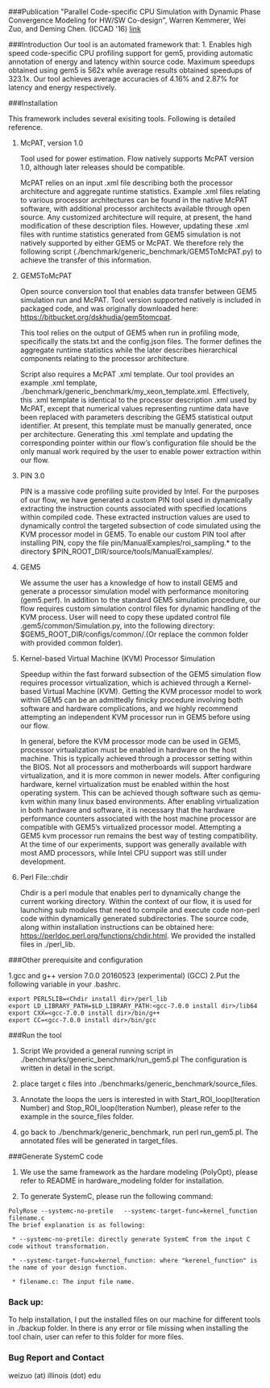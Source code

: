 ###Publication
"Parallel Code-specific CPU Simulation with Dynamic Phase Convergence Modeling for HW/SW Co-design", 
Warren Kemmerer, Wei Zuo, and Deming Chen. (ICCAD '16) [link](http://delivery.acm.org/10.1145/2970000/2967063/a79-kemmerer.pdf?ip=192.17.101.77&id=2967063&acc=ACTIVE%20SERVICE&key=AAE16B9BF97F192F%2E4D4702B0C3E38B35%2E4D4702B0C3E38B35%2E4D4702B0C3E38B35&CFID=772803986&CFTOKEN=69746635&__acm__=1497117787_3d9e55821567fe6c15b483cd7c111373)

###Introduction
Our tool is an automated framework that: 1. Enables high speed code-specific CPU profiling support
for gem5, providing automatic annotation of energy and latency within source code. Maximum speedups obtained using gem5 is 562x while average results obtained speedups of 323.1x. Our tool achieves average accuracies of 4.16% and 2.87% for latency and energy respectively.

###Installation

This framework includes several exisiting tools. Following is detailed reference.

1. McPAT, version 1.0

    Tool used for power estimation. Flow natively supports McPAT version 1.0, although later releases should be compatible.

    McPAT relies on an input .xml file describing both the processor architecture and aggregate runtime statistics. Example .xml files relating to various processor architectures can be found in the native McPAT software, with additional processor architects available through open source. Any customized architecture will require, at present, the hand modification of these description files.
However, updating these .xml files with runtime statistics generated from GEM5 simulation is not natively supported by either GEM5 or McPAT. We therefore rely the following script (./benchmark/generic_benchmark/GEM5ToMcPAT.py) to achieve the transfer of this information.

2. GEM5ToMcPAT 

    Open source conversion tool that enables data transfer between GEM5 simulation run and McPAT. Tool version supported natively is included in packaged code, and was originally downloaded here: https://bitbucket.org/dskhudia/gem5tomcpat.
    
    This tool relies on the output of GEM5 when run in profiling mode, specifically the stats.txt and the config.json files. The former defines the aggregate runtime statistics while the later describes hierarchical components relating to the processor architecture. 
    
    Script also requires a McPAT .xml template. Our tool provides an example .xml template, ./benchmark/generic_benchmark/my_xeon_template.xml. Effectively, this .xml template is identical to the processor description .xml used by McPAT, except that numerical values representing runtime data have been replaced with parameters describing the GEM5 statistical output identifier. At present, this template must be manually generated, once per architecture. Generating this .xml template and updating the corresponding pointer within our flow’s configuration file should be the only manual work required by the user to enable power extraction within our flow.

3. PIN 3.0

    PIN is a massive code profiling suite provided by Intel. For the purposes of our flow, we have generated a custom PIN tool used in dynamically extracting the instruction counts associated with specified locations within compiled code. These extracted instruction values are used to dynamically control the targeted subsection of code simulated using the KVM processor model in GEM5.
To enable our custom PIN tool after installing PIN, copy the file pin/ManualExamples/roi_sampling.* to the directory $PIN_ROOT_DIR/source/tools/ManualExamples/. 

4. GEM5

    We assume the user has a knowledge of how to install GEM5 and generate a processor simulation model with performance monitoring (gem5.perf). In addition to the standard GEM5 simulation procedure, our flow requires custom simulation control files for dynamic handling of the KVM process. User will need to copy these updated control file .gem5/common/Simulation.py, into the following directory: $GEM5_ROOT_DIR/configs/common/.(Or replace the common folder with provided common folder).
    
5. Kernel-based Virtual Machine (KVM) Processor Simulation

    Speedup within the fast forward subsection of the GEM5 simulation flow requires processor virtualization, which is achieved through a Kernel-based Virtual Machine (KVM). Getting the KVM processor model to work within GEM5 can be an admittedly finicky procedure involving both software and hardware complications, and we highly recommend attempting an independent KVM processor run in GEM5 before using our flow. 
    
    In general, before the KVM processor mode can be used in GEM5, processor virtualization must be enabled in hardware on the host machine. This is typically achieved through a processor setting within the BIOS. Not all processors and motherboards will support hardware virtualization, and it is more common in newer models. After configuring hardware, kernel virtualization must be enabled within the host operating system. This can be achieved though software such as qemu-kvm within many linux based environments. After enabling virtualization in both hardware and software, it is necessary that the hardware performance counters associated with the host machine processor are compatible with GEM5’s virtualized processor model. Attempting a GEM5 kvm processor run remains the best way of testing compatibility. At the time of our experiments, support was generally available with most AMD processors, while Intel CPU support was still under development.
    
6. Perl File::chdir

    Chdir is a perl module that enables perl to dynamically change the current working directory. Within the context of our flow, it is used for launching sub modules that need to compile and execute code non-perl code within dynamically generated subdirectories. The source code, along within installation instructions can be obtained here: https://perldoc.perl.org/functions/chdir.html. We provided the installed files in ./perl_lib.
    
###Other prerequisite and configuration

1.gcc and g++ version 7.0.0 20160523 (experimental) (GCC)
2.Put the following variable in your .bashrc.

``` 
export PERL5LIB=<Chdir install dir>/perl_lib
export LD_LIBRARY_PATH=$LD_LIBRARY_PATH:<gcc-7.0.0 install dir>/lib64
export CXX=<gcc-7.0.0 install dir>/bin/g++
export CC=<gcc-7.0.0 install dir>/bin/gcc
```

###Run the tool
1. Script
We provided a general running script in ./benchmarks/generic_benchmark/run_gem5.pl
The configuration is written in detail in the script. 

2. place target c files into ./benchmarks/generic_benchmark/source_files.

3. Annotate the loops the uers is interested in with Start_ROI_loop(Iteration Number) and Stop_ROI_loop(Iteration Number), please refer to the example in the source_files folder.
4. go back to ./benchmark/generic_benchmark, run perl run_gem5.pl. The annotated files will be generated in target_files.

###Generate SystemC code
1. We use the same framework as the hardare modeling (PolyOpt), please refer to README in hardware_modeling folder for installation. 

2. To generate SystemC, please run the following command:

```
PolyRose --systemc-no-pretile   --systemc-target-func=kernel_function  filename.c
The brief explanation is as following:

 * --systemc-no-pretile: directly generate SystemC from the input C code without transformation.
  
 * --systemc-target-func=kernel_function: where "kerenel_function" is the name of your design function.
 
 * filename.c: The input file name. 
```

### Back up:
To help installation, I put the installed files on our machine for different tools in ./backup folder. In there is any error or file missing when installing the tool chain, user can refer to this folder for more files.

### Bug Report and Contact
weizuo (at) illinois (dot) edu




